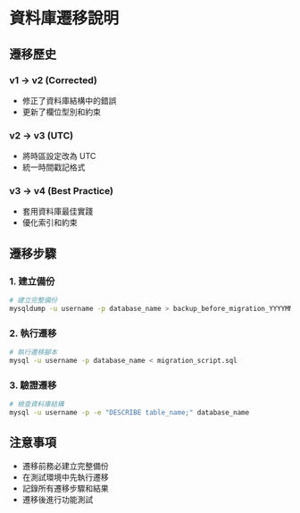 # 資料庫遷移說明

## 遷移歷史

### v1 → v2 (Corrected)
- 修正了資料庫結構中的錯誤
- 更新了欄位型別和約束

### v2 → v3 (UTC)
- 將時區設定改為 UTC
- 統一時間戳記格式

### v3 → v4 (Best Practice)
- 套用資料庫最佳實踐
- 優化索引和約束

## 遷移步驟

### 1. 建立備份
```bash
# 建立完整備份
mysqldump -u username -p database_name > backup_before_migration_YYYYMMDD_HHMMSS.sql
```

### 2. 執行遷移
```bash
# 執行遷移腳本
mysql -u username -p database_name < migration_script.sql
```

### 3. 驗證遷移
```bash
# 檢查資料庫結構
mysql -u username -p -e "DESCRIBE table_name;" database_name
```

## 注意事項
- 遷移前務必建立完整備份
- 在測試環境中先執行遷移
- 記錄所有遷移步驟和結果
- 遷移後進行功能測試
